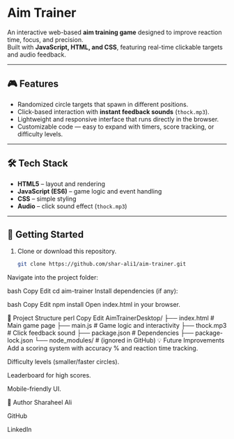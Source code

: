# Aim Trainer

An interactive web-based **aim training game** designed to improve reaction time, focus, and precision.  
Built with **JavaScript, HTML, and CSS**, featuring real-time clickable targets and audio feedback.

---

## 🎮 Features
- Randomized circle targets that spawn in different positions.  
- Click-based interaction with **instant feedback sounds** (`thock.mp3`).  
- Lightweight and responsive interface that runs directly in the browser.  
- Customizable code — easy to expand with timers, score tracking, or difficulty levels.  

---

## 🛠️ Tech Stack
- **HTML5** – layout and rendering  
- **JavaScript (ES6)** – game logic and event handling  
- **CSS** – simple styling  
- **Audio** – click sound effect (`thock.mp3`)  

---

## 🚀 Getting Started
1. Clone or download this repository.  
   ```bash
   git clone https://github.com/shar-ali1/aim-trainer.git
Navigate into the project folder:

bash
Copy
Edit
cd aim-trainer
Install dependencies (if any):

bash
Copy
Edit
npm install
Open index.html in your browser.

📂 Project Structure
perl
Copy
Edit
AimTrainerDesktop/
├── index.html       # Main game page
├── main.js          # Game logic and interactivity
├── thock.mp3        # Click feedback sound
├── package.json     # Dependencies
├── package-lock.json
└── node_modules/    # (ignored in GitHub)
💡 Future Improvements
Add a scoring system with accuracy % and reaction time tracking.

Difficulty levels (smaller/faster circles).

Leaderboard for high scores.

Mobile-friendly UI.

👤 Author
Sharaheel Ali

GitHub

LinkedIn
